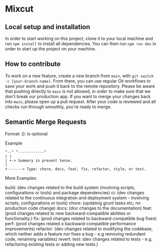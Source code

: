 # Mixcut

## Local setup and installation

In order to start working on this project, clone it to your local machine and run `npm install` to install all dependencies. You can then run `npm run dev` in order to start up the project on your machine.

## How to contribute

To work on a new feature, create a new branch from `main`, with `git switch -c [your-branch-name]`. From there, you can use regular Git workflows to save your work and push it back to the remote repository. Please be aware that pushing directly to `main` is not allowed, in order to make sure that we don't break our production app. If you want to merge your changes back into `main`, please open up a pull request. After your code is reviewed and all checks run through smoothly, you're ready to merge.

## Semantic Merge Requests

Format: <type>(<scope>): <subject>
<scope> is optional

Example

```feat: add hat wobble
^--^ ^------------^
| |
| +-> Summary in present tense.
|
+-------> Type: chore, docs, feat, fix, refactor, style, or test.
```

More Examples:

build: (dev changes related to the build system (involving scripts, configurations or tools) and package dependencies)
ci: (dev changes related to the continuous integration and deployment system - involving scripts, configurations or tools)
chore: (updating grunt tasks etc; no production code change)
docs: (doc changes to the documentation)
feat: (prod changes related to new backward-compatible abilities or functionality.)
fix: (prod changes related to backward-compatible bug fixes)
perf: (prod changes related o backward-compatible performance improvements)
refactor: (dev changes related to modifying the codebase, which neither adds a feature nor fixes a bug - e.g removing redundant code, renaming variables)
revert:
test: (dev changes related to tests - e.g. refactoring existing tests or adding new tests.)
